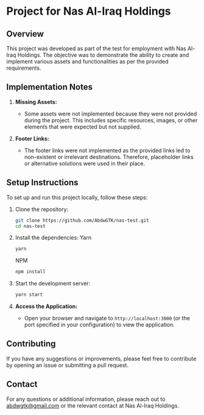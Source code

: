 # Project for Nas Al-Iraq Holdings

## Overview

This project was developed as part of the test for employment with Nas Al-Iraq Holdings. The objective was to demonstrate the ability to create and implement various assets and functionalities as per the provided requirements.

## Implementation Notes

1. **Missing Assets:**

   - Some assets were not implemented because they were not provided during the project. This includes specific resources, images, or other elements that were expected but not supplied.

2. **Footer Links:**
   - The footer links were not implemented as the provided links led to non-existent or irrelevant destinations. Therefore, placeholder links or alternative solutions were used in their place.

## Setup Instructions

To set up and run this project locally, follow these steps:

1. Clone the repository:

   ```bash
   git clone https://github.com/AbdwGTK/nas-test.git
   cd nas-test
   ```

2. Install the dependencies:
   Yarn
   ```bash
   yarn
   ```
   NPM
   ```bash
   npm install
   ```
3. Start the development server:

   ```bash
   yarn start
   ```

4. **Access the Application:**

   - Open your browser and navigate to `http://localhost:3000` (or the port specified in your configuration) to view the application.

## Contributing

If you have any suggestions or improvements, please feel free to contribute by opening an issue or submitting a pull request.

## Contact

For any questions or additional information, please reach out to abdwgtk@gmail.com or the relevant contact at Nas Al-Iraq Holdings.
